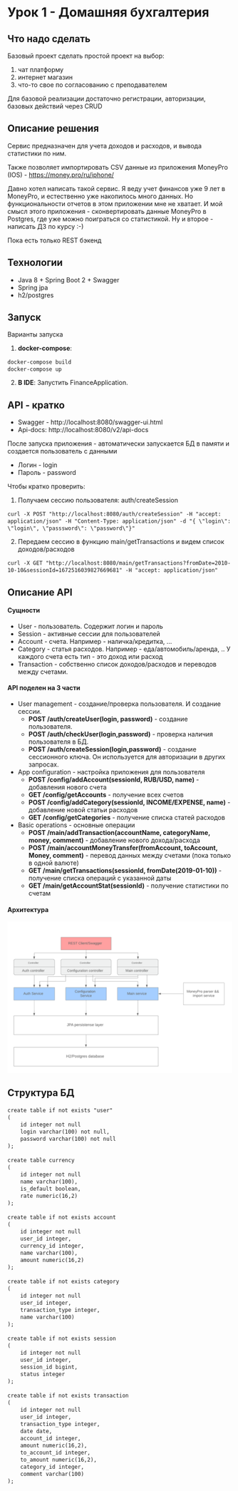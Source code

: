# Урок 1 - Домашняя бухгалтерия
## Что надо сделать

Базовый проект
сделать простой проект на выбор:
1) чат платформу
2) интернет магазин
3) что-то свое по согласованию с преподавателем

Для базовой реализации достаточно регистрации, авторизации, базовых действий через CRUD

## Описание решения
Сервис предназначен для учета доходов и расходов, и вывода статистики по ним.

Также позволяет импортировать CSV данные из приложения MoneyPro (IOS) - https://money.pro/ru/iphone/

Давно хотел написать такой сервис. Я веду учет финансов уже 9 лет в MoneyPro, и естественно уже накопилось много данных. Но функциональности отчетов в этом приложении мне не хватает. И мой смысл этого приложения - сконвертировать данные MoneyPro в Postgres, где уже можно поиграться со статистикой. Ну и второе - написать ДЗ по курсу :-)

Пока есть только REST бэкенд

## Технологии
- Java 8 + Spring Boot 2 + Swagger
- Spring jpa
- h2/postgres

## Запуск
Варианты запуска

1) **docker-compose**:
```
docker-compose build
docker-compose up
```

2) **В IDE**: Запустить FinanceApplication. 

## API - кратко
- Swagger - http://localhost:8080/swagger-ui.html
- Api-docs: http://localhost:8080/v2/api-docs

После запуска приложения - автоматически запускается БД в памяти и создается пользователь с данными
- Логин - login
- Пароль - password

Чтобы кратко проверить:
1) Получаем сессию пользователя: auth/createSession
```
curl -X POST "http://localhost:8080/auth/createSession" -H "accept: application/json" -H "Content-Type: application/json" -d "{ \"login\": \"login\", \"passsword\": \"password\"}"
```
2) Передаем сессию в функцию main/getTransactions и видем список доходов/расходов
```
curl -X GET "http://localhost:8080/main/getTransactions?fromDate=2010-10-10&sessionId=1672516039827669681" -H "accept: application/json"
```

## Описание API

#### Сущности
- User - пользователь. Содержит логин и пароль
- Session - активные сессии для пользователей
- Account - счета. Например - наличка/кредитка, ...
- Category - статья расходов. Например - еда/автомобиль/аренда, .. У каждого счета есть тип - это доход или расход
- Transaction - собственно список доходов/расходов и переводов между счетами.

#### API поделен на 3 части
- User management - создание/проверка пользователя. И создание сессии.
    - **POST /auth/createUser(login, password)** - создание пользователя.
    - **POST /auth/checkUser(login,password)** - проверка наличия пользователя в БД.
    - **POST /auth/createSession(login,password)** - создание сессионного ключа. Он используется для авторизации в других запросах.
- App configuration - настройка приложения для пользователя
    - **POST /config/addAccount(sessionId, RUB/USD, name)** - добавления нового счета
    - **GET /config/getAccounts** - получение всех счетов
    - **POST /config/addCategory(sessionId, INCOME/EXPENSE, name)** - добавление новой статьи расходов
    - **GET /config/getCategories** - получение списка статей расходов
 - Basic operations - основные операции
    - **POST /main/addTransaction(accountName, categoryName, money, comment)** - добавление нового дохода/расхода
    - **POST /main/accountMoneyTransfer(fromAccount, toAccount, Money, comment)** - перевод данных между счетами (пока только в одной валюте)
    - **GET /main/getTransactions(sessionId, fromDate(2019-01-10))** - получение списка операций с указанной даты
    - **GET /main/getAccountStat(sessionId)** - получение статистики по счетам
   
#### Архитектура
![Архитектура](readme.md-arch.png)

    
## Структура БД

```
create table if not exists "user"
(
	id integer not null
	login varchar(100) not null,
	password varchar(100) not null
);

create table currency
(
	id integer not null
	name varchar(100),
	is_default boolean,
	rate numeric(16,2)
);

create table if not exists account
(
	id integer not null
	user_id integer,
	currency_id integer,
	name varchar(100),
	amount numeric(16,2)
);

create table if not exists category
(
	id integer not null
	user_id integer,
	transaction_type integer,
	name varchar(100)
);

create table if not exists session
(
	id integer not null
	user_id integer,
	session_id bigint,
	status integer
);

create table if not exists transaction
(
	id integer not null
	user_id integer,
	transaction_type integer,
	date date,
	account_id integer,
	amount numeric(16,2),
	to_account_id integer,
	to_amount numeric(16,2),
	category_id integer,
	comment varchar(100)
);
```

